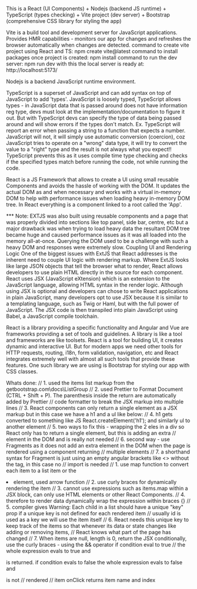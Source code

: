 This is a React (UI Components) + Nodejs (backend JS runtime) + TypeScript (types checking) + Vite project (dev server) + Bootstrap (comprehensive CSS library for styling the app)

Vite is a build tool and development server for JavaScript applications. Provides HMR capabilities - monitors our app for changes and refreshes the browser automatically when changes are detected.
command to create vite project using React and TS: npm create vite@latest
command to install packages once project is created: npm install
command to run the dev server: npm run dev
with this the local server is ready at: http://localhost:5173/

Nodejs is a backend JavaScript runtime environment.

TypeScript is a superset of JavaScript and can add syntax on top of JavaScript to add 'types'. JavaScript is loosely typed, TypeScript allows types - in JavaScript data that is passed around does not have information reg type, devs must look at the implementation/documentation to figure it out. But with TypeScript devs can specify the type of data being passed around and will show errors if the types don't match. Ex. TypeScript will report an error when passing a string to a function that expects a number. JavaScript will not, it will simply use automatic conversion (coercion), coz JavaScript tries to operate on a "wrong" data type, it will try to convert the value to a "right" type and the result is not always what you expect!! TypeScript prevents this as it uses compile time type checking and checks if the specified types match before running the code, not while running the code.

React is a JS Framework that allows to create a UI using small reusable Components and avoids the hassle of working with the DOM. It updates the actual DOM as and when necessary and works with a virtual in-memory DOM to help with performance issues when loading heavy in-memory DOM tree. In React everything is a component linked to a root called the 'App'.

\*\*\* Note: EXTJS was also built using reusable components and a page that was properly divided into sections like top panel, side bar, centre, etc but a major drawback was when trying to load heavy data the resultant DOM tree became huge and caused performance issues as it was all loaded into the memory all-at-once. Querying the DOM used to be a challenge with such a heavy DOM and responses were extremely slow. 
Coupling UI and Rendering Logic
One of the biggest issues with ExtJS that React addresses is the inherent need to couple UI logic with rendering markup. Where ExtJS looks like large JSON objects that tell the browser what to render, React allows developers to use plain HTML directly in the source for each component. React uses JSX (JavaScript eXtension) which is an extension to the JavaScript language, allowing HTML syntax in the render logic. Although using JSX is optional and developers can chose to write React applications in plain JavaScript, many developers opt to use JSX because it is similar to a templating language, such as Twig or Haml, but with the full power of JavaScript. The JSX code is then transpiled into plain JavaScript using Babel, a JavaScript compile toolchain.

React is a library providing a specific functionality and Angular and Vue are frameworks providing a set of tools and guidelines. A library is like a tool and frameworks are like toolsets. React is a tool for building UI, it creates dynamic and interactive UI. But for modern apps we need other tools for HTTP requests, routing, i18n, form validation, navigation, etc and React integrates extremely well with almost all such tools that provide these features. One such library we are using is Bootstrap for styling our app with CSS classes.

Whats done:
// 1. used the items list markup from the getbootstrap.com\docs\ListGroup
// 2. used Prettier to Format Document (CTRL + Shift + P). The parenthesis inside the return are automatically added by Prettier
// code formatter to break the JSX markup into multiple lines
// 3. React components can only return a single element as a JSX markup but in this case we have a h1 and a ul like below:
// 4. h1 gets converted to something like JS React.createElement('h1'); and similarly ul to another element
// 5. two ways to fix this - wrapping the 2 eles in a div so React only has to return a single element, but this is adding an extra
// element in the DOM and is really not needed
// 6. second way - use Fragments as it does not add an extra element in the DOM when the page is rendered using a component returning
// multiple elements
// 7. a shorthand syntax for Fragment is just using an empty angular brackets like <> without the <Fragment> tag, in this case no
// import is needed
// 1. use map function to convert each item to a list item or the <li> element, used arrow function
// 2. use curly braces for dynamically rendering the item
// 3. cannot use expressions such as items.map within a JSX block, can only use HTML elements or other React Components.
// 4. therefore to render data dynamically wrap the expression within braces {}
// 5. compiler gives Warning: Each child in a list should have a unique "key" prop if a unique key is not defined for each rendered item
// usually id is used as a key we will use the item itself
// 6. React needs this unique key to keep track of the items so that whenever its data or state changes like adding or removing items,
// React knows what part of the page has changed
// 7. When items are null, length is 0, return the JSX conditionally, use the curly braces - using the && operator if condition eval to true
// the whole expression evals to true and <p> is returned. if condition evals to false the whole expression evals to false and <p> is not
// rendered
// item onClick returns item name and index
